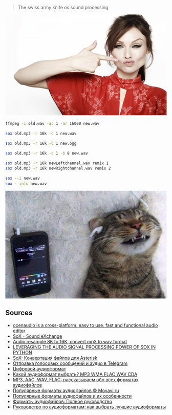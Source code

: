 > The swiss army knife os sound processing

![](https://raw.githubusercontent.com/tonypithony/IwannaSoXwithU/main/14977441176823_1920x1200.jpg)


```bash
ffmpeg -i old.wav -ac 1 -ar 16000 new.wav
```

 
```bash
sox old.mp3 -r 16k -c 1 new.wav
```

 
```bash
sox old.mp3 -r 16k -c 1 new.ogg
```

 
```bash
sox old.mp3 -r 16k -c 1 -b 8 new.wav
```

 
```bash
sox old.mp3 -r 16k newLeftchannel.wav remix 1  
sox old.mp3 -r 16k newRightchannel.wav remix 2
```

 
```bash
sox --i new.wav  
sox --info new.wav
```

![](https://raw.githubusercontent.com/tonypithony/IwannaSoXwithU/main/1682a72s-960.jpg)


## Sources

* [ocenaudio is a cross-platform, easy to use, fast and functional audio editor](https://www.ocenaudio.com/download)
* [SoX - Sound eXchange](https://h3manth.com/2009/01/08/sox-sound-exchange-2)
* [Audio resample 8K to 16K, convert mp3 to wav format](https://programmersought.com/article/31006998533/)
* [LEVERAGING THE AUDIO SIGNAL PROCESSING POWER OF SOX IN PYTHON](https://wp.nyu.edu/ismir2016/wp-content/uploads/sites/2294/2016/08/bittner-pysox.pdf)
* [SoX: Конвертация файлов для Asterisk](https://sysadminmosaic.ru/sox/asterisk)
* [Отправка голосовых сообщений и аудио в Telegram](https://help.bothelp.io/article/8227)
* [Цифровой аудиоформат](https://ru.wikipedia.org/wiki/%D0%A6%D0%B8%D1%84%D1%80%D0%BE%D0%B2%D0%BE%D0%B9_%D0%B0%D1%83%D0%B4%D0%B8%D0%BE%D1%84%D0%BE%D1%80%D0%BC%D0%B0%D1%82)
* [Какой аудиоформат выбрать? MP3 WMA FLAC WAV CDA](https://www.drive2.ru/b/2161458/)
* [MP3, AAC, WAV, FLAC: рассказываем обо всех форматах аудиофайлов](https://www.audiomania.ru/content/mp3-aac-wav-flac-rasskazivaem-obo-vseh-formatah-audiofaylov/)
* [Популярные форматы аудиофайлов © Movavi.ru](https://www.movavi.ru/learning-portal/audio-file-formats.html)
* [Популярные форматы аудиофайлов и их особенности](https://www.pult.ru/articles/interesting/audioformaty/)
* [Форматы аудиофайлов: Полное руководство](https://emastered.com/ru/blog/audio-file-formats)
* [Руководство по аудиоформатам: как выбрать лучшие аудиоформаты](https://filmora.wondershare.com.ru/audio/best-audio-formats.html)
